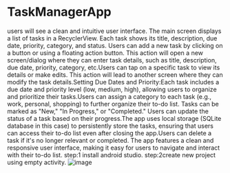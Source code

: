 # TaskManagerApp
users will see a clean and intuitive user interface.
The main screen displays a list of tasks in a RecyclerView. Each task shows its title, description, due date, priority, category, and status. Users can add a new task by clicking on a button or using a floating action button. This action will open a new screen/dialog where they can enter task details, such as title, description, due date, priority, category, etc.Users can tap on a specific task to view its details or make edits. This action will lead to another screen where they can modify the task details.Setting Due Dates and Priority:Each task includes a due date and priority level (low, medium, high), allowing users to organize and prioritize their tasks.Users can assign a category to each task (e.g., work, personal, shopping) to further organize their to-do list.
Tasks can be marked as "New," "In Progress," or "Completed." Users can update the status of a task based on their progress.The app uses local storage (SQLite database in this case) to persistently store the tasks, ensuring that users can access their to-do list even after closing the app.Users can delete a task if it's no longer relevant or completed.
The app features a clean and responsive user interface, making it easy for users to navigate and interact with their to-do list.
step:1 install android studio.
step:2create new project using empty activity.
![image](https://github.com/Nandh5n5/TaskManagerApp/assets/94433310/5046fa00-9058-4847-a7c0-1b1198a3f8df)


